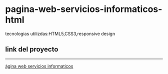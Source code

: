 # pagina-web-servicios-informaticos-html
 tecnologias utilizdas:HTML5,CSS3,responsive design

 
## link del proyecto
 ------

 <a href="https://xbernardoalvez66.github.io/pagina-web-servicios-informaticos-html/pagina-web-servicios-informaticos-html/index.html">àgina web servicios informaticos</a>
